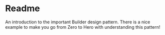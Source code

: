 # Readme

An introduction to the important Builder design pattern.
There is a nice example to make you go from Zero to Hero with understanding this pattern!
